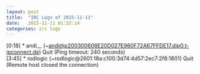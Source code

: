 ```yaml
---
layout: post
title:  "IRC Logs of 2015-11-11"
date:   2015-11-11 01:52:14
categories: irc logs
---
```

<span class="irc-date">[0:18]</span> <span class="irc-navy">* andi__ (~andi@p200300608E20D027E960F72A67FFDE17.dip0.t-ipconnect.de) Quit (Ping timeout: 240 seconds)</span><br />
<span class="irc-date">[3:45]</span> <span class="irc-navy">* rodlogic (~rodlogic@2601:18a:c100:3d74:4d57:2ec7:2f8:1801) Quit (Remote host closed the connection)</span><br />
